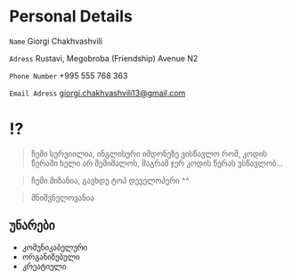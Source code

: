 # Personal Details

`Name` Giorgi Chakhvashvili

`Adress` Rustavi, Megobroba (Friendship) Avenue N2

`Phone Number` +995 555 768 363

`Email Adress` giorgi.chakhvashvili13@gmail.com

# !?

> ჩემი სურვიილია, ინგლისური იმდონეზე ვისწავლო რომ, კოდის წერაში ხელი არ შემიშალოს, მაგრამ ჯერ კოდის წერას ვსწავლობ...

> ჩემი მიზანია, გავხდე ტოპ დეველოპერი ^^

> მნიშვნელოვანია

## უნარები

- კომუნიკაბელური
- ორგანიზებული
- კრეატიული
